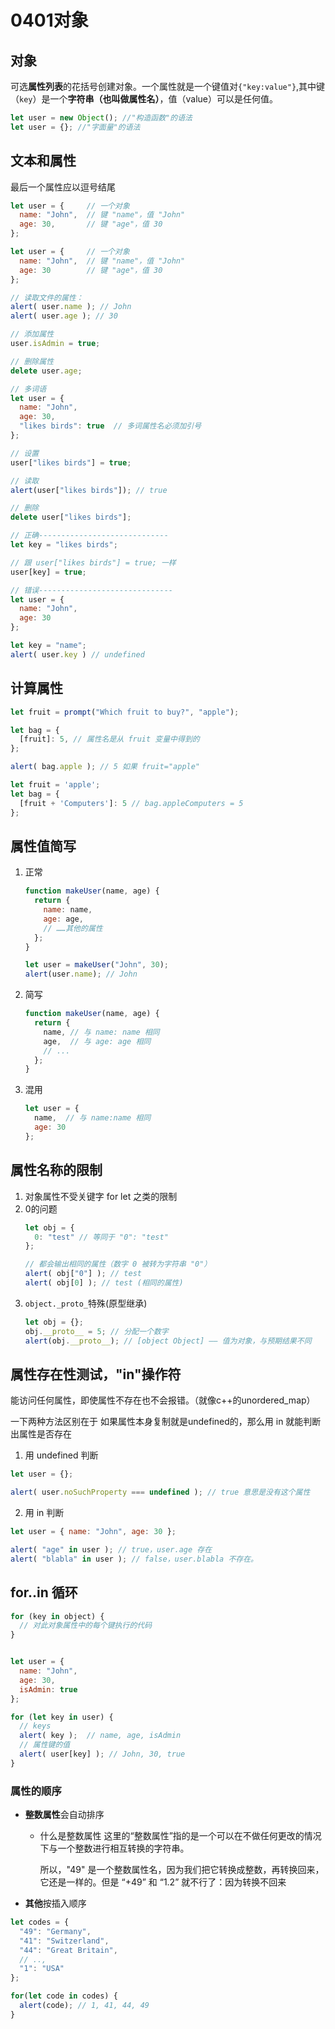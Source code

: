 # 0401对象

## 对象
可选**属性列表**的花括号创建对象。一个属性就是一个键值对`{"key:value"}`,其中键（`key`）是一个**字符串（也叫做属性名）**，值（value）可以是任何值。

```javascript
let user = new Object(); //"构造函数"的语法
let user = {}; //"字面量"的语法
```

## 文本和属性

最后一个属性应以逗号结尾
```javascript
let user = {     // 一个对象
  name: "John",  // 键 "name"，值 "John"
  age: 30,       // 键 "age"，值 30
};
```

```javascript
let user = {     // 一个对象
  name: "John",  // 键 "name"，值 "John"
  age: 30        // 键 "age"，值 30
};

// 读取文件的属性：
alert( user.name ); // John
alert( user.age ); // 30

// 添加属性
user.isAdmin = true; 

// 删除属性
delete user.age;
```

```javascript
// 多词语
let user = {
  name: "John",
  age: 30,
  "likes birds": true  // 多词属性名必须加引号
};

// 设置
user["likes birds"] = true;

// 读取
alert(user["likes birds"]); // true

// 删除
delete user["likes birds"];
```

```javascript
// 正确-----------------------------
let key = "likes birds";

// 跟 user["likes birds"] = true; 一样
user[key] = true;

// 错误------------------------------
let user = {
  name: "John",
  age: 30
};

let key = "name";
alert( user.key ) // undefined
```

## 计算属性
```javascript
let fruit = prompt("Which fruit to buy?", "apple");

let bag = {
  [fruit]: 5, // 属性名是从 fruit 变量中得到的
};

alert( bag.apple ); // 5 如果 fruit="apple"

let fruit = 'apple';
let bag = {
  [fruit + 'Computers']: 5 // bag.appleComputers = 5
};
```


## 属性值简写
1. 正常
   ```javascript
   function makeUser(name, age) {
     return {
       name: name,
       age: age,
       // ……其他的属性
     };
   }
   
   let user = makeUser("John", 30);
   alert(user.name); // John
   ```

2. 简写
   ```javascript
   function makeUser(name, age) {
     return {
       name, // 与 name: name 相同
       age,  // 与 age: age 相同
       // ...
     };
   }
   ```  

3. 混用
   ```javascript
   let user = {
     name,  // 与 name:name 相同
     age: 30
   };
   ```

## 属性名称的限制
1. 对象属性不受关键字 for let 之类的限制
2. 0的问题
   ```javascript
   let obj = {
     0: "test" // 等同于 "0": "test"
   };
   
   // 都会输出相同的属性（数字 0 被转为字符串 "0"）
   alert( obj["0"] ); // test
   alert( obj[0] ); // test (相同的属性)   
   ```
3. `object._proto_`特殊(原型继承)
   ```javascript
   let obj = {};
   obj.__proto__ = 5; // 分配一个数字
   alert(obj.__proto__); // [object Object] —— 值为对象，与预期结果不同
   ```

## 属性存在性测试，"in"操作符
能访问任何属性，即使属性不存在也不会报错。（就像c++的unordered_map）

一下两种方法区别在于 如果属性本身复制就是undefined的，那么用 in 就能判断出属性是否存在

1. 用 undefined 判断
```javascript
let user = {};

alert( user.noSuchProperty === undefined ); // true 意思是没有这个属性
```

2. 用 in 判断
```javascript
let user = { name: "John", age: 30 };

alert( "age" in user ); // true，user.age 存在
alert( "blabla" in user ); // false，user.blabla 不存在。

```

## for..in 循环
```javascript
for (key in object) {
  // 对此对象属性中的每个键执行的代码
}


let user = {
  name: "John",
  age: 30,
  isAdmin: true
};

for (let key in user) {
  // keys
  alert( key );  // name, age, isAdmin
  // 属性键的值
  alert( user[key] ); // John, 30, true
}
```

### 属性的顺序

* **整数属性**会自动排序
  * 什么是整数属性
    这里的“整数属性”指的是一个可以在不做任何更改的情况下与一个整数进行相互转换的字符串。

    所以，"49" 是一个整数属性名，因为我们把它转换成整数，再转换回来，它还是一样的。但是 “+49” 和 “1.2” 就不行了：因为转换不回来

* **其他**按插入顺序

```javascript
let codes = {
  "49": "Germany",
  "41": "Switzerland",
  "44": "Great Britain",
  // ..,
  "1": "USA"
};

for(let code in codes) {
  alert(code); // 1, 41, 44, 49
}
```
